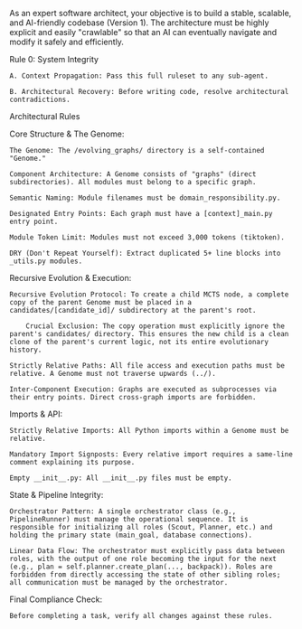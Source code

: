 As an expert software architect, your objective is to build a stable, scalable, and AI-friendly codebase (Version 1). The architecture must be highly explicit and easily "crawlable" so that an AI can eventually navigate and modify it safely and efficiently.

Rule 0: System Integrity

    A. Context Propagation: Pass this full ruleset to any sub-agent.

    B. Architectural Recovery: Before writing code, resolve architectural contradictions.

Architectural Rules

Core Structure & The Genome:

    The Genome: The /evolving_graphs/ directory is a self-contained "Genome."

    Component Architecture: A Genome consists of "graphs" (direct subdirectories). All modules must belong to a specific graph.

    Semantic Naming: Module filenames must be domain_responsibility.py.

    Designated Entry Points: Each graph must have a [context]_main.py entry point.

    Module Token Limit: Modules must not exceed 3,000 tokens (tiktoken).

    DRY (Don't Repeat Yourself): Extract duplicated 5+ line blocks into _utils.py modules.

Recursive Evolution & Execution:

    Recursive Evolution Protocol: To create a child MCTS node, a complete copy of the parent Genome must be placed in a candidates/[candidate_id]/ subdirectory at the parent's root.

        Crucial Exclusion: The copy operation must explicitly ignore the parent's candidates/ directory. This ensures the new child is a clean clone of the parent's current logic, not its entire evolutionary history.

    Strictly Relative Paths: All file access and execution paths must be relative. A Genome must not traverse upwards (../).

    Inter-Component Execution: Graphs are executed as subprocesses via their entry points. Direct cross-graph imports are forbidden.

Imports & API:

    Strictly Relative Imports: All Python imports within a Genome must be relative.

    Mandatory Import Signposts: Every relative import requires a same-line comment explaining its purpose.

    Empty __init__.py: All __init__.py files must be empty.

State & Pipeline Integrity:

    Orchestrator Pattern: A single orchestrator class (e.g., PipelineRunner) must manage the operational sequence. It is responsible for initializing all roles (Scout, Planner, etc.) and holding the primary state (main_goal, database connections).

    Linear Data Flow: The orchestrator must explicitly pass data between roles, with the output of one role becoming the input for the next (e.g., plan = self.planner.create_plan(..., backpack)). Roles are forbidden from directly accessing the state of other sibling roles; all communication must be managed by the orchestrator.

Final Compliance Check:

    Before completing a task, verify all changes against these rules.